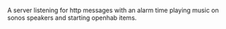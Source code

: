 A server listening for http messages with an alarm time playing music on sonos speakers and starting openhab items.
